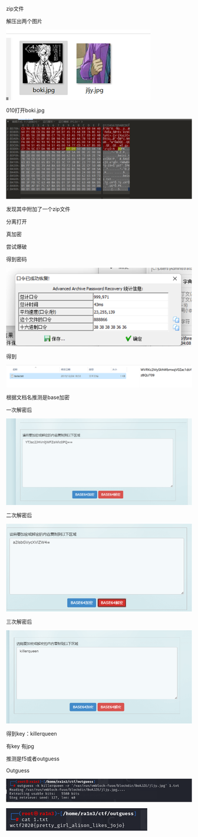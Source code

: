 zip文件

解压出两个图片

![image-20250327210302148](./assets/image-20250327210302148.png)

010打开boki.jpg

![image-20250327210305168](./assets/image-20250327210305168.png)

发现其中附加了一个zip文件

 

分离打开

真加密

尝试爆破

得到密码

![image-20250327210308975](./assets/image-20250327210308975.png)

得到

![image-20250327210311291](./assets/image-20250327210311291.png)

根据文档名推测是base加密

一次解密后

![image-20250327210319244](./assets/image-20250327210319244.png)

二次解密后

![image-20250327210323913](./assets/image-20250327210323913.png)

三次解密后

![image-20250327210328586](./assets/image-20250327210328586.png)

得到key：killerqueen

 

有key 有jpg

推测是f5或者outguess

Outguess

![image-20250327210334748](./assets/image-20250327210334748.png)

![image-20250327210337231](./assets/image-20250327210337231.png)